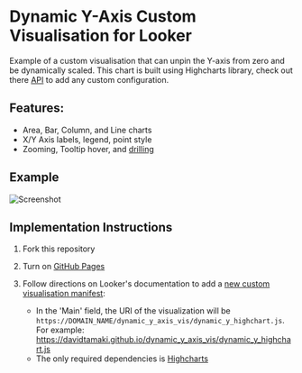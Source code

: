 # Dynamic Y-Axis Custom Visualisation for Looker

Example of a custom visualisation that can unpin the Y-axis from zero and be dynamically scaled. This chart is built using Highcharts library, check out there [API](https://api.highcharts.com/highcharts/) to add any custom configuration.

## Features:
- Area, Bar, Column, and Line charts
- X/Y Axis labels, legend, point style
- Zooming, Tooltip hover, and [drilling](https://docs.looker.com/reference/field-params/drill_fields)

## Example
![Screenshot](https://github.com/davidtamaki/dynamic_y_axis_vis/blob/master/screen-shots/dynamic_y_example.gif)

## Implementation Instructions
1. Fork this repository

2. Turn on [GitHub Pages](https://help.github.com/articles/configuring-a-publishing-source-for-github-pages/)

3. Follow directions on Looker's documentation to add a [new custom visualisation manifest](https://docs.looker.com/admin-options/platform/visualizations#adding_a_new_custom_visualization_manifest):
    - In the 'Main' field, the URI of the visualization will be `https://DOMAIN_NAME/dynamic_y_axis_vis/dynamic_y_highchart.js`. For example: https://davidtamaki.github.io/dynamic_y_axis_vis/dynamic_y_highchart.js
    - The only required dependencies is [Highcharts](https://code.highcharts.com/highcharts.js)
      
